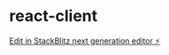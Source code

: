 # react-client

[Edit in StackBlitz next generation editor ⚡️](https://stackblitz.com/~/github.com/sushmita30jan/react-client)